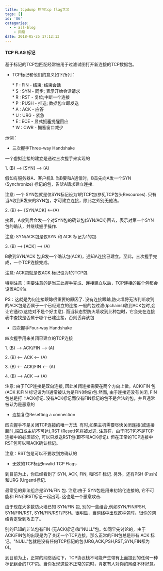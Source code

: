 ```yaml
---
title: tcpdump 抓包tcp flag含义
tags: []
id: '86'
categories:
  - - all-blog
    - 网络
date: 2018-05-25 17:12:13
---
```


#### TCP FLAG 标记

基于标记的TCP包匹配经常被用于过滤试图打开新连接的TCP数据包。

*   TCP标记和他们的意义如下所列：  
      
    \* F : FIN - 结束; 结束会话  
    \* S : SYN - 同步; 表示开始会话请求  
    \* R : RST - 复位;中断一个连接  
    \* P : PUSH - 推送; 数据包立即发送  
    \* A : ACK - 应答  
    \* U : URG - 紧急  
    \* E : ECE - 显式拥塞提醒回应  
    \* W : CWR - 拥塞窗口减少

示例：

*   三次握手Three-way Handshake

一个虚拟连接的建立是通过三次握手来实现的

1\. (B) --> \[SYN\] --> (A)

假如有服务器A、客户机B. 当B要和A通信时，B首先向A发一个SYN (Synchronize) 标记的包，告诉A请求建立连接.

注意: 一个 SYN包就是仅SYN标记设为1的TCP包(参见TCP包头Resources). 只有当A收到B发来的SYN包，才可建立连接，除此之外别无他法。

2\. (B) <-- \[SYN/ACK\] <--(A)

接着，A收到后会发一个对SYN包的确认包(SYN/ACK)回去，表示对第一个SYN包的确认，并继续握手操作.

注意: SYN/ACK包是仅SYN 和 ACK 标记为1的包.

3\. (B) --> \[ACK\] --> (A)

B收到SYN/ACK 包,B发一个确认包(ACK)，通知A连接已建立。至此，三次握手完成，一个TCP连接完成。

注意: ACK包就是仅ACK 标记设为1的TCP包.

特别注意：需要注意的是当三此握手完成、连接建立以后，TCP连接的每个包都会设置ACK位

PS：这就是为何连接跟踪很重要的原因了. 没有连接跟踪,防火墙将无法判断收到的ACK包是否属于一个已经建立的连接.一般的包过滤(Ipchains)收到ACK包时,会让它通过(这绝对不是个好主意). 而当状态型防火墙收到此种包时，它会先在连接表中查找是否属于哪个已建连接，否则丢弃该包

*   四次握手Four-way Handshake

四次握手用来关闭已建立的TCP连接

1\. (B) --> ACK/FIN --> (A)

2\. (B) <-- ACK <-- (A)

3\. (B) <-- ACK/FIN <-- (A)

4\. (B) --> ACK --> (A)

注意: 由于TCP连接是双向连接, 因此关闭连接需要在两个方向上做。ACK/FIN 包(ACK 和FIN 标记设为1)通常被认为是FIN(终结)包.然而, 由于连接还没有关闭, FIN包总是打上ACK标记. 没有ACK标记而仅有FIN标记的包不是合法的包，并且通常被认为是恶意的

*   连接复位Resetting a connection

四次握手不是关闭TCP连接的唯一方法. 有时,如果主机需要尽快关闭连接(或连接超时,端口或主机不可达),RST (Reset)包将被发送. 注意在，由于RST包不是TCP连接中的必须部分, 可以只发送RST包(即不带ACK标记). 但在正常的TCP连接中RST包可以带ACK确认标记。

注意：RST包是可以不要收到方确认的

*   无效的TCP标记Invalid TCP Flags

到目前为止，你已经看到了 SYN, ACK, FIN, 和RST 标记. 另外，还有PSH (Push) 和URG (Urgent)标记.

最常见的非法组合是SYN/FIN 包. 注意:由于 SYN包是用来初始化连接的, 它不可能和 FIN和RST标记一起出现. 这也是一个恶意攻击.

由于现在大多数防火墙已知 SYN/FIN 包, 别的一些组合,例如SYN/FIN/PSH, SYN/FIN/RST, SYN/FIN/RST/PSH。很明显，当网络中出现这种包时，很你的网络肯定受到攻击了。

别的已知的非法包有FIN (无ACK标记)和"NULL"包。如同早先讨论的，由于ACK/FIN包的出现是为了关闭一个TCP连接，那么正常的FIN包总是带有 ACK 标记。"NULL"包就是没有任何TCP标记的包(URG,ACK,PSH,RST,SYN,FIN都为0)。

到目前为止，正常的网络活动下，TCP协议栈不可能产生带有上面提到的任何一种标记组合的TCP包。当你发现这些不正常的包时，肯定有人对你的网络不怀好意。
